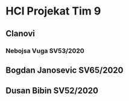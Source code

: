 # HCI Projekat Tim 9
## Clanovi
### Nebojsa Vuga SV53/2020
## Bogdan Janosevic SV65/2020
## Dusan Bibin SV52/2020
